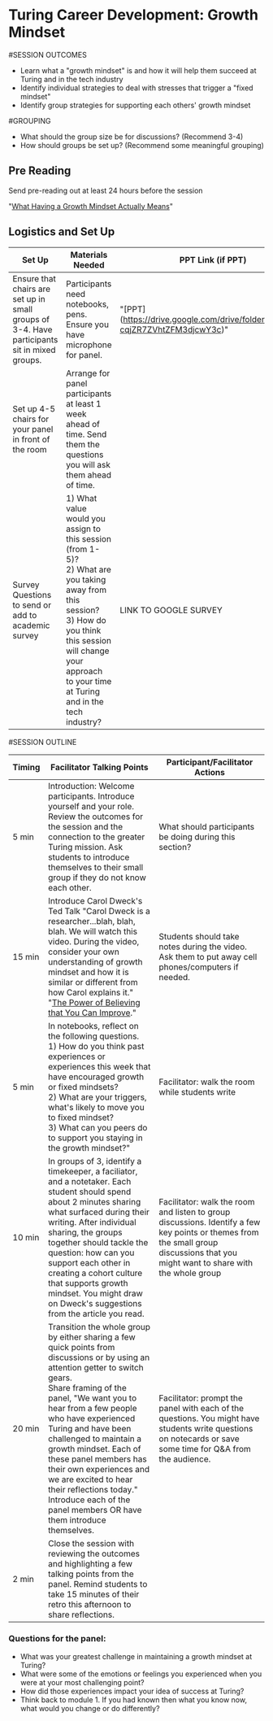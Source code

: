 # Turing Career Development: Growth Mindset


#SESSION OUTCOMES

* Learn what a "growth mindset" is and how it will help them succeed at Turing and in the tech industry
* Identify individual strategies to deal with stresses that trigger a "fixed mindset"
* Identify group strategies for supporting each others' growth mindset

#GROUPING
  
  * What should the group size be for discussions? (Recommend 3-4)
  * How should groups be set up? (Recommend some meaningful grouping)

## Pre Reading 
Send pre-reading out at least 24 hours before the session

"[What Having a Growth Mindset Actually Means](https://hbr.org/2016/01/what-having-a-growth-mindset-actually-means)"


## Logistics and Set Up

| Set Up | Materials Needed | PPT Link (if PPT)|
| ------ | ---------------- | ---------------- |
| Ensure that chairs are set up in small groups of 3-4. Have participants sit in mixed groups.    | Participants need notebooks, pens.  Ensure you have microphone for panel. | "[PPT] (https://drive.google.com/drive/folders/0B51t9-cqjZR7ZVhtZFM3djcwY3c)" |
| Set up 4-5 chairs for your panel in front of the room  | Arrange for panel participants at least 1 week ahead of time.  Send them the questions you will ask them ahead of time.  |  |
| Survey Questions to send or add to academic survey  | 1) What value would you assign to this session (from 1-5)? <br> 2) What are you taking away from this session? <br> 3) How do you think this session will change your approach to your time at Turing and in the tech industry?  | LINK TO GOOGLE SURVEY |

#SESSION OUTLINE

| Timing        | Facilitator Talking Points           | Participant/Facilitator Actions  |
| ------------- | ------------- | ----- |
| 5 min      |  Introduction: Welcome participants.  Introduce yourself and your role.  Review the outcomes for the session and the connection to the greater Turing mission.  Ask students to introduce themselves to their small group if they do not know each other.  | What should participants be doing during this section? |
| 15 min | Introduce Carol Dweck's Ted Talk "Carol Dweck is a researcher...blah, blah, blah.  We will watch this video.  During the video, consider your own understanding of growth mindset and how it is similar or different from how Carol explains it."  "[The Power of Believing that You Can Improve](https://www.ted.com/talks/carol_dweck_the_power_of_believing_that_you_can_improve)." |  Students should take notes during the video.  Ask them to put away cell phones/computers if needed. |
| 5 min | In notebooks, reflect on the following questions. <br> 1) How do you think past experiences or experiences this week that have encouraged growth or fixed mindsets? <br> 2) What are your triggers, what's likely to move you to fixed mindset? <br> 3) What can you peers do to support you staying in the growth mindset?" | Facilitator: walk the room while students write|
| 10 min | In groups of 3, identify a timekeeper, a faciliator, and a notetaker.  Each student should spend about 2 minutes sharing what surfaced during their writing. After individual sharing, the groups together should tackle the question: how can you support each other in creating a cohort culture that supports growth mindset. You might draw on Dweck's suggestions from the article you read.| Facilitator: walk the room and listen to group discussions.  Identify a few key points or themes from the small group discussions that you might want to share with the whole group |
| 20 min | Transition the whole group by either sharing a few quick points from discussions or by using an attention getter to switch gears.  <br> Share framing of the panel, "We want you to hear from a few people who have experienced Turing and have been challenged to maintain a growth mindset.  Each of these panel members has their own experiences and we are excited to hear their reflections today."  <br>  Introduce each of the panel members OR have them introduce themselves.  | Facilitator: prompt the panel with each of the questions.  You might have students write questions on notecards or save some time for Q&A from the audience. |
|  2 min |  Close the session with reviewing the outcomes and highlighting a few talking points from the panel.  Remind students to take 15 minutes of their retro this afternoon to share reflections. |  |



### Questions for the panel:
* What was your greatest challenge in maintaining a growth mindset at Turing?
* What were some of the emotions or feelings you experienced when you were at your most challenging point?
* How did those experiences impact your idea of success at Turing?
* Think back to module 1. If you had known then what you know now, what would you change or do differently?



